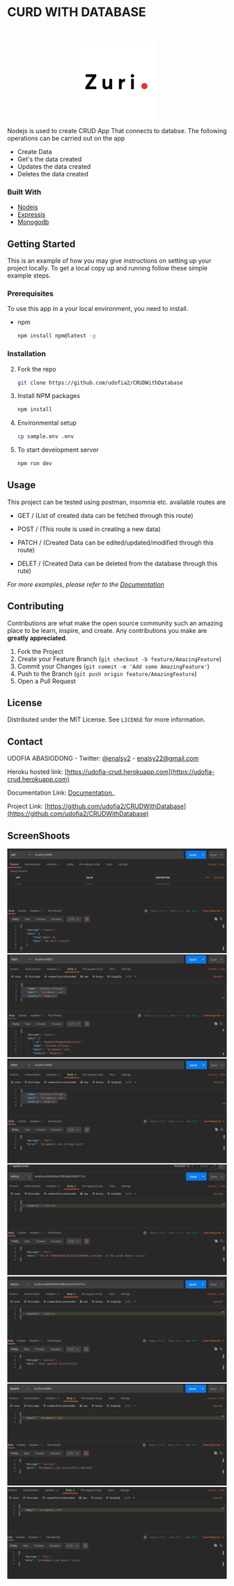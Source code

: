 # CURD WITH DATABASE

<br />
<p align="center">
  <a https://training.zuri.team/enrollment>
    <img src="./index.png" alt="Logo">
  </a>
</p>

Nodejs is used to create CRUD App That connects to databse.
The following operations can be carried out on the app

- Create Data
- Get's the data created
- Updates the data created
- Deletes the data created

### Built With

- [Nodejs](https://nodejs.org/en/)
- [Expressjs](https://expressjs.com)
- [Monogodb](https://www.mongodb.com/)

<!-- GETTING STARTED -->

## Getting Started

This is an example of how you may give instructions on setting up your project locally.
To get a local copy up and running follow these simple example steps.

### Prerequisites

To use this app in a your local environment, you need to install.

- npm
  ```sh
  npm install npm@latest -g
  ```

### Installation

2. Fork the repo
   ```sh
   git clone https://github.com/udofia2/CRUDWithDatabase
   ```
3. Install NPM packages
   ```sh
   npm install
   ```
4. Environmental setup
   ```sh
   cp sample.env .env
   ```
5. To start development server
   ```sh
   npm run dev
   ```

## Usage

This project can be tested using postman, insomnia etc.
available routes are

- GET / (List of created data can be fetched through this route)

- POST / (This route is used in creating a new data)

- PATCH / (Created Data can be edited/updated/modified through this route)

- DELET / (Created Data can be deleted from the database through this rute)


_For more examples, please refer to the [Documentation](https://documenter.getpostman.com/view/7592361/TzRU9mg2)_

## Contributing

Contributions are what make the open source community such an amazing place to be learn, inspire, and create. Any contributions you make are **greatly appreciated**.

1. Fork the Project
2. Create your Feature Branch (`git checkout -b feature/AmazingFeature`)
3. Commit your Changes (`git commit -m 'Add some AmazingFeature'`)
4. Push to the Branch (`git push origin feature/AmazingFeature`)
5. Open a Pull Request

## License

Distributed under the MIT License. See `LICENSE` for more information.

## Contact

UDOFIA ABASIODONG - Twitter: [@enalsy2](https://twitter.com/enalsy2) - enalsy22@gmail.com

Heroku hosted link: [https://udofia-crud.herokuapp.com](https://udofia-crud.herokuapp.com)

Documentation Link: [Documentation](https://documenter.getpostman.com/view/7592361/TzRU9mg2)_

Project Link: [https://github.com/udofia2/CRUDWithDatabase](https://github.com/udofia2/CRUDWithDatabase)

## ScreenShoots

![Alt text](./screenshots/empty_database.png)
![Alt text](./screenshots/data_created.png)
![Alt text](./screenshots/duplicate_data_check.png)
![Alt text](./screenshots/wrong_ID_checked_during_update.png)
![Alt text](./screenshots/update_successful.png)
![Alt text](./screenshots/successful_data_deletion.png)
![Alt text](./screenshots/invalid_data_check_during_deletion.png)
